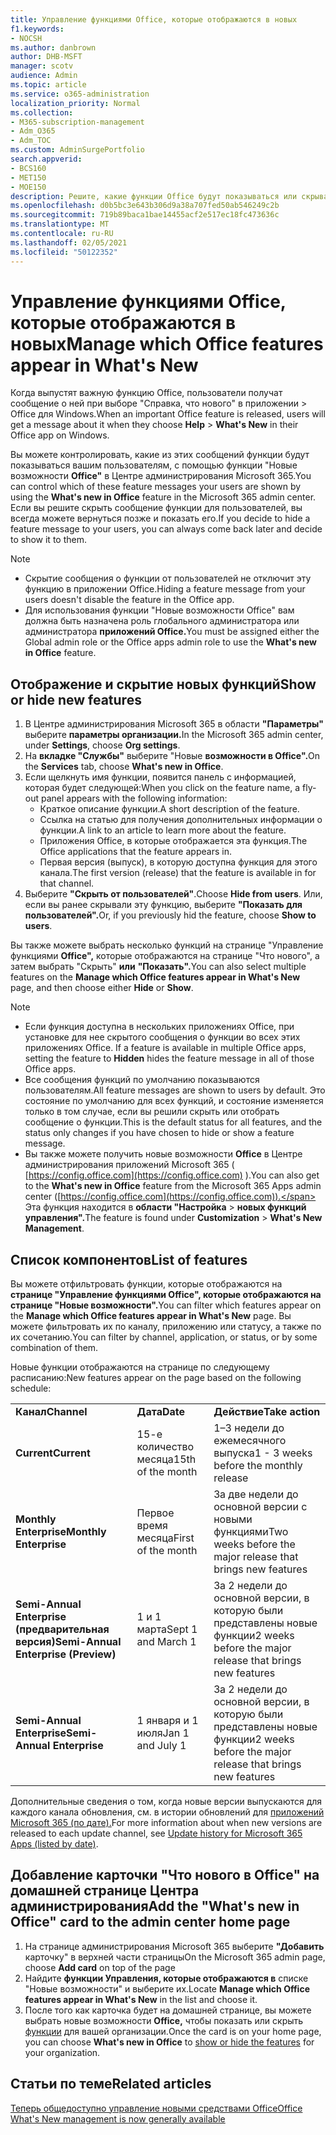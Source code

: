 ```yaml
---
title: Управление функциями Office, которые отображаются в новых
f1.keywords:
- NOCSH
ms.author: danbrown
author: DHB-MSFT
manager: scotv
audience: Admin
ms.topic: article
ms.service: o365-administration
localization_priority: Normal
ms.collection:
- M365-subscription-management
- Adm_O365
- Adm_TOC
ms.custom: AdminSurgePortfolio
search.appverid:
- BCS160
- MET150
- MOE150
description: Решите, какие функции Office будут показываться или скрываться, когда пользователь выбирает "Справка > Новые возможности" в своем приложении Office для Windows, используя функцию "Новые возможности Office" в Центре администрирования Microsoft 365.
ms.openlocfilehash: d0b5bc3e643b306d9a38a707fed50ab546249c2b
ms.sourcegitcommit: 719b89baca1bae14455acf2e517ec18fc473636c
ms.translationtype: MT
ms.contentlocale: ru-RU
ms.lasthandoff: 02/05/2021
ms.locfileid: "50122352"
---
```

# <a name="manage-which-office-features-appear-in-whats-new"></a><span data-ttu-id="726f2-103">Управление функциями Office, которые отображаются в новых</span><span class="sxs-lookup"><span data-stu-id="726f2-103">Manage which Office‎ features appear in What's New</span></span>

<span data-ttu-id="726f2-104">Когда выпустят важную функцию Office, пользователи получат сообщение о ней при выборе "Справка, что нового" в приложении  >   Office для Windows.</span><span class="sxs-lookup"><span data-stu-id="726f2-104">When an important ‎Office‎ feature is released, users will get a message about it when they choose **Help** > **What's New** in their ‎‎Office‎‎ app on ‎Windows‎.</span></span>

<span data-ttu-id="726f2-105">Вы можете контролировать, какие из этих сообщений функции будут показываться вашим пользователям, с помощью функции "Новые возможности **Office"** в Центре администрирования Microsoft 365.</span><span class="sxs-lookup"><span data-stu-id="726f2-105">You can control which of these feature messages your users are shown by using the **What's new in Office** feature in the Microsoft 365 admin center.</span></span> <span data-ttu-id="726f2-106">Если вы решите скрыть сообщение функции для пользователей, вы всегда можете вернуться позже и показать его.</span><span class="sxs-lookup"><span data-stu-id="726f2-106">If you decide to hide a feature message to your users, you can always come back later and decide to show it to them.</span></span>

> [!NOTE]
> - <span data-ttu-id="726f2-107">Скрытие сообщения о функции от пользователей не отключит эту функцию в приложении Office.</span><span class="sxs-lookup"><span data-stu-id="726f2-107">Hiding a feature message from your users doesn't disable the feature in the Office app.</span></span>
> - <span data-ttu-id="726f2-108">Для использования функции "Новые возможности Office" вам должна быть назначена роль глобального администратора или администратора **приложений Office.**</span><span class="sxs-lookup"><span data-stu-id="726f2-108">You must be assigned either the Global admin role or the Office apps admin role to use the **What's new in Office** feature.</span></span>

## <a name="show-or-hide-new-features"></a><span data-ttu-id="726f2-109">Отображение и скрытие новых функций</span><span class="sxs-lookup"><span data-stu-id="726f2-109">Show or hide new features</span></span> 

1. <span data-ttu-id="726f2-110">В Центре администрирования Microsoft 365 в области **"Параметры"** выберите **параметры организации.**</span><span class="sxs-lookup"><span data-stu-id="726f2-110">In the Microsoft 365 admin center, under **Settings**, choose **Org settings**.</span></span>
2. <span data-ttu-id="726f2-111">На **вкладке "Службы"** выберите "Новые **возможности в Office".**</span><span class="sxs-lookup"><span data-stu-id="726f2-111">On the **Services** tab, choose **What's new in Office**.</span></span>
3. <span data-ttu-id="726f2-112">Если щелкнуть имя функции, появится панель с информацией, которая будет следующей:</span><span class="sxs-lookup"><span data-stu-id="726f2-112">When you click on the feature name, a fly-out panel appears with the following information:</span></span>
     - <span data-ttu-id="726f2-113">Краткое описание функции.</span><span class="sxs-lookup"><span data-stu-id="726f2-113">A short description of the feature.</span></span>
     - <span data-ttu-id="726f2-114">Ссылка на статью для получения дополнительных информации о функции.</span><span class="sxs-lookup"><span data-stu-id="726f2-114">A link to an article to learn more about the feature.</span></span>
     - <span data-ttu-id="726f2-115">Приложения Office, в которые отображается эта функция.</span><span class="sxs-lookup"><span data-stu-id="726f2-115">The Office applications that the feature appears in.</span></span>
     - <span data-ttu-id="726f2-116">Первая версия (выпуск), в которую доступна функция для этого канала.</span><span class="sxs-lookup"><span data-stu-id="726f2-116">The first version (release) that the feature is available in for that channel.</span></span>
4. <span data-ttu-id="726f2-117">Выберите **"Скрыть от пользователей"**.</span><span class="sxs-lookup"><span data-stu-id="726f2-117">Choose **Hide from users**.</span></span> <span data-ttu-id="726f2-118">Или, если вы ранее скрывали эту функцию, выберите **"Показать для пользователей".**</span><span class="sxs-lookup"><span data-stu-id="726f2-118">Or, if you previously hid the feature, choose **Show to users**.</span></span>

<span data-ttu-id="726f2-119">Вы также можете выбрать несколько функций на странице "Управление функциями **Office",** которые отображаются на странице "Что нового", а затем выбрать "Скрыть" **или** **"Показать".**</span><span class="sxs-lookup"><span data-stu-id="726f2-119">You can also select multiple features on the **Manage which ‎Office‎ features appear in What's New** page, and then choose either **Hide** or **Show**.</span></span>

> [!NOTE]
> - <span data-ttu-id="726f2-120">Если функция доступна в нескольких приложениях Office, при установке для нее скрытого сообщения о функции во всех этих приложениях Office. </span><span class="sxs-lookup"><span data-stu-id="726f2-120">If a feature is available in multiple Office apps, setting the feature to **Hidden** hides the feature message in all of those Office apps.</span></span>
> - <span data-ttu-id="726f2-121">Все сообщения функций по умолчанию показываются пользователям.</span><span class="sxs-lookup"><span data-stu-id="726f2-121">All feature messages are shown to users by default.</span></span> <span data-ttu-id="726f2-122">Это состояние по умолчанию для всех функций, и состояние изменяется только в том случае, если вы решили скрыть или отобрать сообщение о функции.</span><span class="sxs-lookup"><span data-stu-id="726f2-122">This is the default status for all features, and the status only changes if you have chosen to hide or show a feature message.</span></span>
> - <span data-ttu-id="726f2-123">Вы также можете получить новые возможности **Office** в Центре администрирования приложений Microsoft 365 ( [https://config.office.com](https://config.office.com) ).</span><span class="sxs-lookup"><span data-stu-id="726f2-123">You can also get to the **What's new in Office** feature from the Microsoft 365 Apps admin center ([https://config.office.com](https://config.office.com)).</span></span> <span data-ttu-id="726f2-124">Эта функция находится в **области "Настройка**  >  **новых функций управления".**</span><span class="sxs-lookup"><span data-stu-id="726f2-124">The feature is found under **Customization** > **What's New Management**.</span></span>

## <a name="list-of-features"></a><span data-ttu-id="726f2-125">Список компонентов</span><span class="sxs-lookup"><span data-stu-id="726f2-125">List of features</span></span>

<span data-ttu-id="726f2-126">Вы можете отфильтровать функции, которые отображаются на **странице "Управление функциями Office", которые отображаются на странице "Новые возможности".**</span><span class="sxs-lookup"><span data-stu-id="726f2-126">You can filter which features appear on the **Manage which ‎Office‎ features appear in What's New** page.</span></span> <span data-ttu-id="726f2-127">Вы можете фильтровать их по каналу, приложению или статусу, а также по их сочетанию.</span><span class="sxs-lookup"><span data-stu-id="726f2-127">You can filter by channel, application, or status, or by some combination of them.</span></span>

<span data-ttu-id="726f2-128">Новые функции отображаются на странице по следующему расписанию:</span><span class="sxs-lookup"><span data-stu-id="726f2-128">New features appear on the page based on the following schedule:</span></span>

||||
|:-----|:-----|:-----|
|<span data-ttu-id="726f2-129">**Канал**</span><span class="sxs-lookup"><span data-stu-id="726f2-129">**Channel**</span></span> <br/> |<span data-ttu-id="726f2-130">**Дата**</span><span class="sxs-lookup"><span data-stu-id="726f2-130">**Date**</span></span> <br/> |<span data-ttu-id="726f2-131">**Действие**</span><span class="sxs-lookup"><span data-stu-id="726f2-131">**Take action**</span></span> <br/> |
|<span data-ttu-id="726f2-132">**Current**</span><span class="sxs-lookup"><span data-stu-id="726f2-132">**Current**</span></span> <br/> |<span data-ttu-id="726f2-133">15-е количество месяца</span><span class="sxs-lookup"><span data-stu-id="726f2-133">15th of the month</span></span>  <br/> |<span data-ttu-id="726f2-134">1–3 недели до ежемесячного выпуска</span><span class="sxs-lookup"><span data-stu-id="726f2-134">1 - 3 weeks before the monthly release</span></span> <br/> |
|<span data-ttu-id="726f2-135">**Monthly Enterprise**</span><span class="sxs-lookup"><span data-stu-id="726f2-135">**Monthly Enterprise**</span></span> <br/> |<span data-ttu-id="726f2-136">Первое время месяца</span><span class="sxs-lookup"><span data-stu-id="726f2-136">First of the month</span></span>  <br/> |<span data-ttu-id="726f2-137">За две недели до основной версии с новыми функциями</span><span class="sxs-lookup"><span data-stu-id="726f2-137">Two weeks before the major release that brings new features</span></span> |
|<span data-ttu-id="726f2-138">**Semi-Annual Enterprise (предварительная версия)**</span><span class="sxs-lookup"><span data-stu-id="726f2-138">**Semi-Annual Enterprise (Preview)**</span></span> <br/> |<span data-ttu-id="726f2-139">1 и 1 марта</span><span class="sxs-lookup"><span data-stu-id="726f2-139">Sept 1 and March 1</span></span> <br/> | <span data-ttu-id="726f2-140">За 2 недели до основной версии, в которую были представлены новые функции</span><span class="sxs-lookup"><span data-stu-id="726f2-140">2 weeks before the major release that brings new features</span></span>|
|<span data-ttu-id="726f2-141">**Semi-Annual Enterprise**</span><span class="sxs-lookup"><span data-stu-id="726f2-141">**Semi-Annual Enterprise**</span></span> <br/> |<span data-ttu-id="726f2-142">1 января и 1 июля</span><span class="sxs-lookup"><span data-stu-id="726f2-142">Jan 1 and July 1</span></span> <br/> | <span data-ttu-id="726f2-143">За 2 недели до основной версии, в которую были представлены новые функции</span><span class="sxs-lookup"><span data-stu-id="726f2-143">2 weeks before the major release that brings new features</span></span><br/> |

<span data-ttu-id="726f2-144">Дополнительные сведения о том, когда новые версии выпускаются для каждого канала обновления, см. в истории обновлений для [приложений Microsoft 365 (по дате).](https://docs.microsoft.com/officeupdates/update-history-microsoft365-apps-by-date)</span><span class="sxs-lookup"><span data-stu-id="726f2-144">For more information about when new versions are released to each update channel, see [Update history for Microsoft 365 Apps (listed by date)](https://docs.microsoft.com/officeupdates/update-history-microsoft365-apps-by-date).</span></span>

## <a name="add-the-whats-new-in-office-card-to-the-admin-center-home-page"></a><span data-ttu-id="726f2-145">Добавление карточки "Что нового в Office" на домашней странице Центра администрирования</span><span class="sxs-lookup"><span data-stu-id="726f2-145">Add the "What's new in Office" card to the admin center home page</span></span>

1. <span data-ttu-id="726f2-146">На странице администрирования Microsoft 365 выберите **"Добавить** карточку" в верхней части страницы</span><span class="sxs-lookup"><span data-stu-id="726f2-146">On the Microsoft 365 admin page, choose **Add card** on top of the page</span></span>
2. <span data-ttu-id="726f2-147">Найдите **функции Управления, которые отображаются в** списке "Новые возможности" и выберите их.</span><span class="sxs-lookup"><span data-stu-id="726f2-147">Locate **Manage which Office features appear in What's New** in the list and choose it.</span></span>
3. <span data-ttu-id="726f2-148">После того как карточка будет на домашней странице, вы можете выбрать новые возможности **Office,** чтобы показать или скрыть [функции](#show-or-hide-new-features) для вашей организации.</span><span class="sxs-lookup"><span data-stu-id="726f2-148">Once the card is on your home page, you can choose **What's new in Office** to [show or hide the features](#show-or-hide-new-features) for your organization.</span></span>


## <a name="related-articles"></a><span data-ttu-id="726f2-149">Статьи по теме</span><span class="sxs-lookup"><span data-stu-id="726f2-149">Related articles</span></span>

[<span data-ttu-id="726f2-150">Теперь общедоступно управление новыми средствами Office</span><span class="sxs-lookup"><span data-stu-id="726f2-150">Office What's New management is now generally available</span></span>](https://techcommunity.microsoft.com/t5/microsoft-365-blog/office-what-s-new-management-is-now-generally-available/ba-p/1179954)